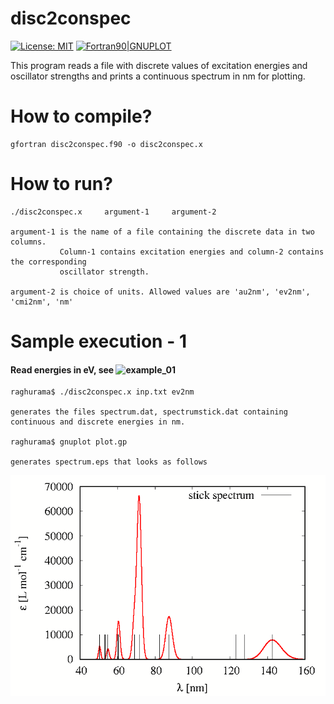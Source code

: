 # disc2conspec

[![License: MIT](https://img.shields.io/badge/License-MIT-yellow.svg)](https://opensource.org/licenses/MIT)
[![Fortran90|GNUPLOT](https://img.shields.io/badge/Language-Fortran90|GNUPLOT-red.svg)](https://en.wikipedia.org/wiki/Fortran)


This program reads a file with discrete values of excitation energies and oscillator strengths and prints a continuous spectrum in nm for plotting.

# How to compile?

    gfortran disc2conspec.f90 -o disc2conspec.x

# How to run? 

    ./disc2conspec.x     argument-1     argument-2
    
    argument-1 is the name of a file containing the discrete data in two columns. 
               Column-1 contains excitation energies and column-2 contains the corresponding 
               oscillator strength.
               
    argument-2 is choice of units. Allowed values are 'au2nm', 'ev2nm', 'cmi2nm', 'nm'

# Sample execution - 1 
#### Read energies in eV, see ![example_01](https://github.com/raghurama123/disc2conspec/tree/main/example_01)

    raghurama$ ./disc2conspec.x inp.txt ev2nm
    
    generates the files spectrum.dat, spectrumstick.dat containing continuous and discrete energies in nm.
    
    raghurama$ gnuplot plot.gp 
    
    generates spectrum.eps that looks as follows
    
![](https://github.com/raghurama123/disc2conspec/blob/main/tmp/spectrum.png)
